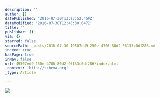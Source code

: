 ```yaml
---
description: ''
author: []
datePublished: '2016-07-30T13:23:52.459Z'
dateModified: '2016-07-30T12:46:30.647Z'
title: ''
publisher: {}
via: {}
starred: false
sourcePath: _posts/2016-07-30-49507ed9-250e-4706-80d2-96133c0df286.md
inFeed: true
hasPage: true
inNav: false
url: 49507ed9-250e-4706-80d2-96133c0df286/index.html
_context: 'http://schema.org'
_type: Article

---
```

![](https://the-grid-user-content.s3-us-west-2.amazonaws.com/4c420100-ec9f-40bd-b297-a58fe5e46cf2.jpg)